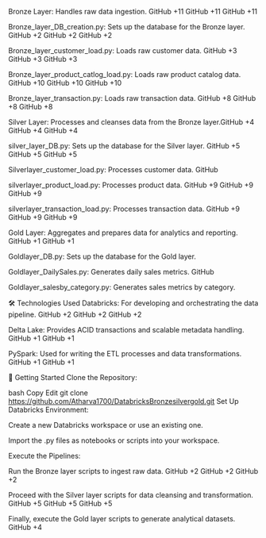 Bronze Layer: Handles raw data ingestion.​
GitHub
+11
GitHub
+11
GitHub
+11

Bronze_layer_DB_creation.py: Sets up the database for the Bronze layer.​
GitHub
+2
GitHub
+2
GitHub
+2

Bronze_layer_customer_load.py: Loads raw customer data.​
GitHub
+3
GitHub
+3
GitHub
+3

Bronze_layer_product_catlog_load.py: Loads raw product catalog data.​
GitHub
+10
GitHub
+10
GitHub
+10

Bronze_layer_transaction.py: Loads raw transaction data.​
GitHub
+8
GitHub
+8
GitHub
+8

Silver Layer: Processes and cleanses data from the Bronze layer.​
GitHub
+4
GitHub
+4
GitHub
+4

silver_layer_DB.py: Sets up the database for the Silver layer.​
GitHub
+5
GitHub
+5
GitHub
+5

Silverlayer_customer_load.py: Processes customer data.​
GitHub

silverlayer_product_load.py: Processes product data.​
GitHub
+9
GitHub
+9
GitHub
+9

silverlayer_transaction_load.py: Processes transaction data.​
GitHub
+9
GitHub
+9
GitHub
+9

Gold Layer: Aggregates and prepares data for analytics and reporting.​
GitHub
+1
GitHub
+1

Goldlayer_DB.py: Sets up the database for the Gold layer.​

Goldlayer_DailySales.py: Generates daily sales metrics.​
GitHub

Goldlayer_salesby_category.py: Generates sales metrics by category.​

🛠️ Technologies Used
Databricks: For developing and orchestrating the data pipeline.​
GitHub
+2
GitHub
+2
GitHub
+2

Delta Lake: Provides ACID transactions and scalable metadata handling.​
GitHub
+1
GitHub
+1

PySpark: Used for writing the ETL processes and data transformations.​
GitHub
+1
GitHub
+1

🚀 Getting Started
Clone the Repository:

bash
Copy
Edit
git clone https://github.com/Atharva1700/DatabricksBronzesilvergold.git
Set Up Databricks Environment:

Create a new Databricks workspace or use an existing one.​

Import the .py files as notebooks or scripts into your workspace.​

Execute the Pipelines:

Run the Bronze layer scripts to ingest raw data.​
GitHub
+2
GitHub
+2
GitHub
+2

Proceed with the Silver layer scripts for data cleansing and transformation.​
GitHub
+5
GitHub
+5
GitHub
+5

Finally, execute the Gold layer scripts to generate analytical datasets.​
GitHub
+4
